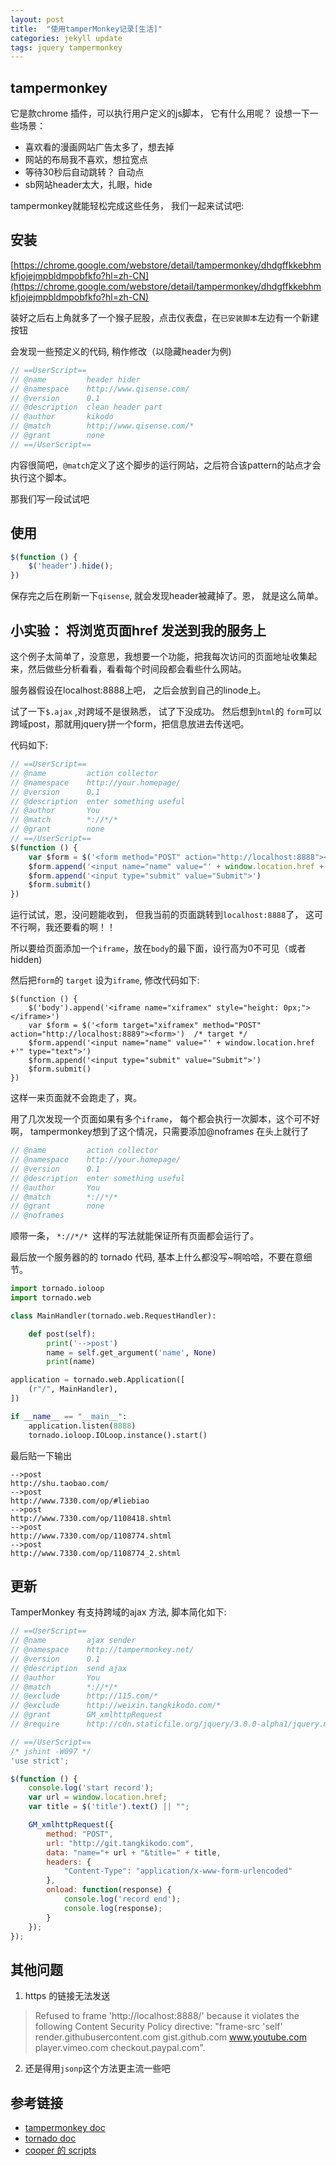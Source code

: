 ```yaml
---
layout: post
title:  "使用tamperMonkey记录[生活]"
categories: jekyll update
tags: jquery tampermonkey
---
```


## tampermonkey 

它是款chrome 插件，可以执行用户定义的js脚本， 它有什么用呢？ 设想一下一些场景：

- 喜欢看的漫画网站广告太多了，想去掉
- 网站的布局我不喜欢，想拉宽点
- 等待30秒后自动跳转？ 自动点
- sb网站header太大，扎眼，hide

tampermonkey就能轻松完成这些任务， 我们一起来试试吧:

## 安装

[https://chrome.google.com/webstore/detail/tampermonkey/dhdgffkkebhmkfjojejmpbldmpobfkfo?hl=zh-CN](https://chrome.google.com/webstore/detail/tampermonkey/dhdgffkkebhmkfjojejmpbldmpobfkfo?hl=zh-CN)

装好之后右上角就多了一个猴子屁股，点击仪表盘，在`已安装脚本`左边有一个新建按钮

会发现一些预定义的代码, 稍作修改（以隐藏header为例)

```javascript
// ==UserScript==
// @name         header hider
// @namespace    http://www.qisense.com/
// @version      0.1
// @description  clean header part
// @author       kikodo
// @match        http://www.qisense.com/*
// @grant        none
// ==/UserScript==
```

内容很简吧，`@match`定义了这个脚步的运行网站，之后符合该pattern的站点才会执行这个脚本。

那我们写一段试试吧

## 使用

```javascript
$(function () {
	$('header').hide();
})
```

保存完之后在刷新一下`qisense`, 就会发现header被藏掉了。恩， 就是这么简单。

## 小实验： 将浏览页面href 发送到我的服务上

这个例子太简单了，没意思，我想要一个功能，把我每次访问的页面地址收集起来，然后做些分析看看，看看每个时间段都会看些什么网站。

服务器假设在localhost:8888上吧， 之后会放到自己的linode上。

试了一下`$.ajax` ,对跨域不是很熟悉， 试了下没成功。 然后想到`html`的 `form`可以跨域post，那就用jquery拼一个form，把信息放进去传送吧。

代码如下:

```javascript
// ==UserScript==
// @name         action collector
// @namespace    http://your.homepage/
// @version      0.1
// @description  enter something useful
// @author       You
// @match        *://*/*
// @grant        none
// ==/UserScript==
$(function () {    
    var $form = $('<form method="POST" action="http://localhost:8888"><form>')
    $form.append('<input name="name" value="' + window.location.href +'" type="text">')
    $form.append('<input type="submit" value="Submit">')
    $form.submit()
})
```

运行试试，恩，没问题能收到， 但我当前的页面跳转到`localhost:8888`了， 这可不行啊，我还要看的啊！！

所以要给页面添加一个`iframe`，放在`body`的最下面，设行高为0不可见（或者 hidden)

然后把`form`的 `target` 设为`iframe`, 修改代码如下:

```
$(function () {    
    $('body').append('<iframe name="xiframex" style="height: 0px;"></iframe>')
    var $form = $('<form target="xiframex" method="POST" action="http://localhost:8889"><form>')  /* target */
    $form.append('<input name="name" value="' + window.location.href +'" type="text">')
    $form.append('<input type="submit" value="Submit">')
    $form.submit()
})
```

这样一来页面就不会跑走了，爽。

用了几次发现一个页面如果有多个`iframe`， 每个都会执行一次脚本，这个可不好啊， tampermonkey想到了这个情况，只需要添加@noframes 在头上就行了

```javascript
// @name         action collector
// @namespace    http://your.homepage/
// @version      0.1
// @description  enter something useful
// @author       You
// @match        *://*/*
// @grant        none
// @noframes
```

顺带一条， `*://*/* `这样的写法就能保证所有页面都会运行了。

最后放一个服务器的的 tornado 代码, 基本上什么都没写~啊哈哈，不要在意细节。

```python
import tornado.ioloop
import tornado.web

class MainHandler(tornado.web.RequestHandler):

	def post(self):
		print('-->post')
		name = self.get_argument('name', None)
		print(name)

application = tornado.web.Application([
	(r"/", MainHandler),
])

if __name__ == "__main__":
	application.listen(8888)
	tornado.ioloop.IOLoop.instance().start()
```

最后贴一下输出 

```
-->post
http://shu.taobao.com/
-->post
http://www.7330.com/op/#liebiao
-->post
http://www.7330.com/op/1108418.shtml
-->post
http://www.7330.com/op/1108774.shtml
-->post
http://www.7330.com/op/1108774_2.shtml
```

## 更新
TamperMonkey 有支持跨域的ajax 方法, 脚本简化如下:

```javascript
// ==UserScript==
// @name         ajax sender
// @namespace    http://tampermonkey.net/
// @version      0.1
// @description  send ajax
// @author       You
// @match        *://*/*
// @exclude      http://115.com/*
// @exclude      http://weixin.tangkikodo.com/*
// @grant        GM_xmlhttpRequest
// @require      http://cdn.staticfile.org/jquery/3.0.0-alpha1/jquery.min.js

// ==/UserScript==
/* jshint -W097 */
'use strict';

$(function () {
    console.log('start record');
    var url = window.location.href;
    var title = $('title').text() || "";

    GM_xmlhttpRequest({
        method: "POST",
        url: "http://git.tangkikodo.com",
        data: "name="+ url + "&title=" + title,
        headers: {
            "Content-Type": "application/x-www-form-urlencoded"
        },
        onload: function(response) {
            console.log('record end');
            console.log(response);
        }
    });
});


```

## 其他问题

1. https 的链接无法发送 

>Refused to frame 'http://localhost:8888/' because it violates the following Content Security Policy directive: "frame-src 'self' render.githubusercontent.com gist.github.com www.youtube.com player.vimeo.com checkout.paypal.com".

2. 还是得用`jsonp`这个方法更主流一些吧

## 参考链接

- [tampermonkey doc](http://tampermonkey.net/documentation.php#_grant)
- [tornado doc](http://www.tornadoweb.cn/documentation#_7)
- [cooper 的 scripts](https://github.com/CooperLuan/tmonkey-script)
